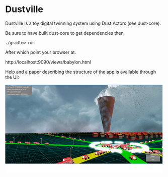 Dustville
=========

Dustville is a toy digital twinning system using Dust Actors (see dust-core). 

Be sure to have built dust-core to get dependencies then

    ./gradlew run

After which point your browser at.

http://localhost:9090/views/babylon.html

Help and a paper describing the structure of the app is available through the UI:

<img src="./dustville.png" alt="Image description" width="500px" style="float:left; margin-right: 10px; vertical-align:middle">

